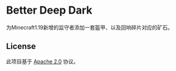 # Better Deep Dark

为Minecraft1.19新增的监守者添加一套盔甲、以及回响碎片对应的矿石。

## License

此项目基于 [Apache 2.0](LICENSE) 协议。
